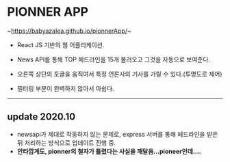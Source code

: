 # PIONNER APP

~https://babyazalea.github.io/pionnerApp/~

* React JS 기반의 웹 어플리케이션.

* News API를 통해 TOP 헤드라인을 15개 불러오고 그것을 자동으로 보여준다.

* 오른쪽 상단의 토글을 움직여서 특정 언론사의 기사를 가릴 수 있다.(투명도로 제어)

* 필터링 부분이 완벽하지 않아서 아쉽다.

***

## update 2020.10
- newsapi가 제대로 작동하지 않는 문제로, express 서버를 통해 헤드라인을 받은 뒤 처리하는 방식으로 업데이트 진행 중.
- **안타깝게도, pionner의 철자가 틀렸다는 사실을 깨달음...pioneer인데....**



